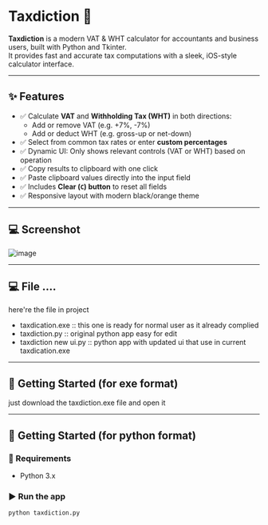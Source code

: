 # Taxdiction 🧮

**Taxdiction** is a modern VAT & WHT calculator for accountants and business users, built with Python and Tkinter.  
It provides fast and accurate tax computations with a sleek, iOS-style calculator interface.

---

## ✨ Features

- ✅ Calculate **VAT** and **Withholding Tax (WHT)** in both directions:
  - Add or remove VAT (e.g. +7%, -7%)
  - Add or deduct WHT (e.g. gross-up or net-down)
- ✅ Select from common tax rates or enter **custom percentages**
- ✅ Dynamic UI: Only shows relevant controls (VAT or WHT) based on operation
- ✅ Copy results to clipboard with one click
- ✅ Paste clipboard values directly into the input field
- ✅ Includes **Clear (`C`) button** to reset all fields
- ✅ Responsive layout with modern black/orange theme

---

## 💻 Screenshot

![image](https://github.com/user-attachments/assets/dba16e40-6b86-4e6c-8f59-f1c38b997ba3)

---

## 💻 File ....

here're the file in project
- taxdication.exe :: this one is ready for normal user as it already complied
- taxdiction.py :: original python app easy for edit
- taxdiction new ui.py :: python app with updated ui that use in current taxdication.exe

---

## 🚀 Getting Started (for exe format)

just download the taxdiction.exe file and open it

---

## 🚀 Getting Started (for python format)

### 🐍 Requirements
- Python 3.x

### ▶️ Run the app
```bash
python taxdiction.py
